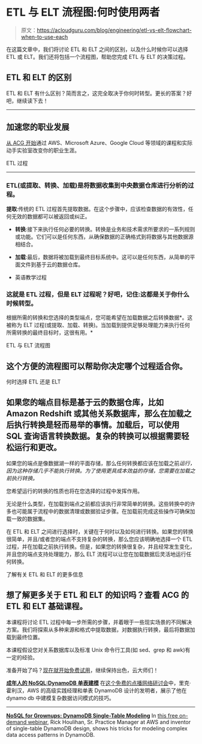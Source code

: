 # ETL 与 ELT 流程图:何时使用两者

> 原文：<https://acloudguru.com/blog/engineering/etl-vs-elt-flowchart-when-to-use-each>

在这篇文章中，我们将讨论 ETL 和 ELT 之间的区别，以及什么时候你可以选择 ETL 或 ELT。我们还将包括一个流程图，帮助您完成 ETL 与 ELT 的决策过程。

## ETL 和 ELT 的区别

ETL 和 ELT 有什么区别？简而言之，这完全取决于你何时转型。更长的答案？好吧，继续读下去！

* * *

## 加速您的职业发展

[从 ACG 开始](https://acloudguru.com/pricing)通过 AWS、Microsoft Azure、Google Cloud 等领域的课程和实际动手实验室改变你的职业生涯。

ETL 过程

* * *

### ETL(或提取、转换、加载)是将数据收集到中央数据仓库进行分析的过程。

**提取**:传统的 ETL 过程首先提取数据。在这个步骤中，应该检查数据的有效性，任何无效的数据都可以被返回或纠正。

*   **转换**:接下来执行任何必要的转换。转换是业务和技术需求所要求的一系列规则或功能。它们可以是任何东西，从确保数据的正确格式到将数据与其他数据源相结合。

*   **加载**:最后，数据将被加载到最终目标系统中。这可以是任何东西，从简单的平面文件到基于云的数据仓库。

*   英语教学过程

### 这就是 ETL 过程，但是 ELT 过程呢？好吧，记住:这都是关于你什么时候转型。

根据所需的转换和您选择的类型端点，您可能希望在加载数据之后转换数据*。这被称为 ELT 过程(或提取、加载、转换)。当加载到提供足够处理能力来执行任何所需转换的最终目标时，这很有用。*

ETL 与 ELT 流程图

## 这个方便的流程图可以帮助你决定哪个过程适合你。

何时选择 ETL 还是 ELT

## 如果您的端点目标是基于云的数据仓库，比如 Amazon Redshift 或其他关系数据库，那么在加载之后执行转换是轻而易举的事情。加载后，可以使用 SQL 查询语言转换数据。复杂的转换可以根据需要轻松运行和更改。

如果您的端点是像数据湖一样的平面存储，那么任何转换都应该在加载之前*运行，因为这种存储几乎不能执行转换。为了使用更具成本效益的存储，您需要在加载之前执行转换。*

您希望运行的转换的性质也将在您选择的过程中发挥作用。

无论是什么类型，在加载到端点之前都应该执行非常简单的转换。这些转换中的许多也可能属于流程中的数据清理或数据验证步骤。在加载前完成这些操作可确保加载一致的数据集。

在 ETL 和 ELT 之间进行选择时，关键在于何时以及如何进行转换。如果您的转换很简单，并且/或者您的端点不支持复杂的转换，那么您应该明确地选择一个 ETL 过程，并在加载之前执行转换。但是，如果您的转换很复杂，并且经常发生变化，并且您的端点支持处理能力，那么 ELT 流程可以让您在加载数据后灵活地运行任何转换。

了解有关 ETL 和 ELT 的更多信息

## 想了解更多关于 ETL 和 ELT 的知识吗？查看 ACG 的 ETL 和 ELT 基础课程。

本课程将讨论 ETL 过程中每一步所需的步骤，并着眼于一些现实场景的不同解决方案。我们将探索从多种来源和格式中提取数据，对数据执行转换，最后将数据加载到最终位置。

本课程假设您对关系数据库以及标准 Unix 命令行工具(如 sed、grep 和 awk)有一定的经验。

准备开始了吗？[现在就开始免费试用](https://acloudguru.com/pricing)，继续保持出色，云大师们！

[**成年人的 NoSQL:DynamoDB 单表建模**](https://get.acloudguru.com/nosql-for-grownups-dynamodb-webinar) 在[这个免费的点播网络研讨会](https://get.acloudguru.com/nosql-for-grownups-dynamodb-webinar)中，里克·霍利汉，AWS 的高级实践经理和单表 DynamoDB 设计的发明者，展示了他在 dynamo db 中建模复杂数据访问模式的技巧。

* * *

[**NoSQL for Grownups: DynamoDB Single-Table Modeling**](https://get.acloudguru.com/nosql-for-grownups-dynamodb-webinar) In [this free on-demand webinar](https://get.acloudguru.com/nosql-for-grownups-dynamodb-webinar), Rick Houlihan, Sr. Practice Manager at AWS and inventor of single-table DynamoDB design, shows his tricks for modeling complex data access patterns in DynamoDB.